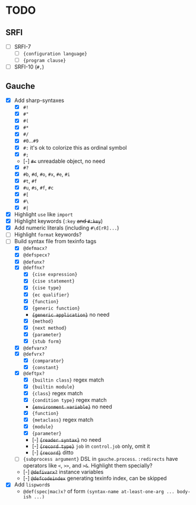 # TODO

## SRFI
- [ ] SRFI-7
    - [ ] `{configuration language}`
    - [ ] `{program clause}`
- [ ] SRFI-10 (`#,`)

## Gauche

- [x] Add sharp-syntaxes
    - [x] `#!`
    - [x] `#"`
    - [x] `#(`
    - [x] `#*`
    - [x] `#/`
    - [x] `#0`...`#9`
    - [x] `#:` it's ok to colorize this as ordinal symbol
    - [x] `#;`
    - [-] ~~`#<`~~ unreadable object, no need
    - [x] `#?`
    - [x] `#b`, `#d`, `#o`, `#x`, `#e`, `#i`
    - [x] `#t`, `#f`
    - [x] `#u`, `#s`, `#f`, `#c`
    - [x] `#[`
    - [x] `#\`
    - [x] `#|`
- [x] Highlight `use` like `import`
- [x] Highlight keywords (`:key` ~~and `#:key`~~)
- [x] Add numeric literals (including `#\d[rR]...`)
- [ ] Highlight `format` keywords?
- [ ] Build syntax file from texinfo tags
    - [x] `@defmacx?`
    - [x] `@defspecx?`
    - [x] `@defunx?`
    - [x] `@deffnx?`
        - [x] `{cise expression}`
        - [x] `{cise statement}`
        - [x] `{cise type}`
        - [x] `{ec qualifier}`
        - [x] `{function}`
        - [x] `{generic function}`
        - ~~`{generic application}`~~ no need
        - [x] `{method}`
        - [x] `{next method}`
        - [x] `{parameter}`
        - [x] `{stub form}`
    - [x] `@defvarx?`
    - [x] `@defvrx?`
        - [x] `{comparator}`
        - [x] `{constant}`
    - [x] `@deftpx?`
        - [x] `{builtin class}` regex match
        - [x] `{builtin module}`
        - [x] `{class}` regex match
        - [x] `{condition type}` regex match
        - ~~`{environment variable}`~~ no need
        - [x] `{function}`
        - [x] `{metaclass}` regex match
        - [x] `{module}`
        - [x] `{parameter}`
        - [-] ~~`{reader syntax}`~~ no need
        - [-] ~~`{record type}`~~ `job` in `control.job` only, omit it
        - [-] ~~`{record}`~~ ditto
    - [ ] `{subprocess argument}` DSL in `gauche.process`. `:redirects` have operators like `<`,
          `>>`, and `>&`. Highlight them specially?
    - [-] ~~`@defivarx?`~~ instance variables
    - [-] ~~`@defcodeindex`~~ generating texinfo index, can be skipped
- [x] Add `lispword`s
    - `@def(spec|mac)x?` of form `(syntax-name at-least-one-arg ... body-ish ...)`

